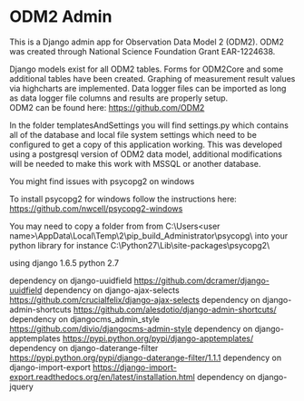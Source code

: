 
# ODM2 Admin
This is a Django admin app for Observation Data Model 2 (ODM2). ODM2 was created through National Science Foundation Grant EAR-1224638.

Django models exist for all ODM2 tables. Forms for ODM2Core and some additional tables have been created. Graphing of measurement result values via highcharts are implemented. Data logger files can be imported as long as data logger file columns and results are properly setup.   
ODM2 can be found here: https://github.com/ODM2

In the folder templatesAndSettings you will find settings.py which contains all of the database and local file system settings which need to be configured to get a copy of this application working. This was developed using a postgresql version of ODM2 data model, additional modifications will be needed to make this work with MSSQL or another database. 

You might find issues with psycopg2 on windows 

To install psycopg2 for windows follow the instructions here:  
https://github.com/nwcell/psycopg2-windows

You may need to copy a folder from from C:\Users\<user name>\AppData\Local\Temp\2\pip_build_Administrator\psycopg\ into your python library for instance C:\Python27\Lib\site-packages\psycopg2\ 

using django 1.6.5
python 2.7

dependency on django-uuidfield https://github.com/dcramer/django-uuidfield
dependency on django-ajax-selects https://github.com/crucialfelix/django-ajax-selects
dependency on django-admin-shortcuts https://github.com/alesdotio/django-admin-shortcuts/
dependency on djangocms_admin_style https://github.com/divio/djangocms-admin-style
dependency on django-apptemplates https://pypi.python.org/pypi/django-apptemplates/
dependency on django-daterange-filter https://pypi.python.org/pypi/django-daterange-filter/1.1.1
dependency on django-import-export https://django-import-export.readthedocs.org/en/latest/installation.html
dependency on django-jquery 

